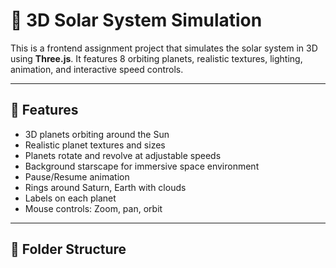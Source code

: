 # 🌌 3D Solar System Simulation

This is a frontend assignment project that simulates the solar system in 3D using **Three.js**. It features 8 orbiting planets, realistic textures, lighting, animation, and interactive speed controls.

---

## 🚀 Features

- 3D planets orbiting around the Sun
- Realistic planet textures and sizes
- Planets rotate and revolve at adjustable speeds
- Background starscape for immersive space environment
- Pause/Resume animation
- Rings around Saturn, Earth with clouds
- Labels on each planet
- Mouse controls: Zoom, pan, orbit

---

## 📁 Folder Structure

